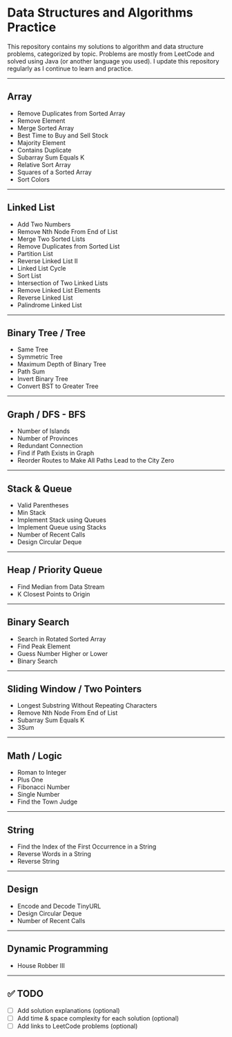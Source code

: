 # Data Structures and Algorithms Practice

This repository contains my solutions to algorithm and data structure problems, categorized by topic. Problems are mostly from LeetCode and solved using Java (or another language you used). I update this repository regularly as I continue to learn and practice.

---

## Array

- Remove Duplicates from Sorted Array  
- Remove Element  
- Merge Sorted Array  
- Best Time to Buy and Sell Stock  
- Majority Element  
- Contains Duplicate  
- Subarray Sum Equals K  
- Relative Sort Array  
- Squares of a Sorted Array  
- Sort Colors  

---

## Linked List

- Add Two Numbers  
- Remove Nth Node From End of List  
- Merge Two Sorted Lists  
- Remove Duplicates from Sorted List  
- Partition List  
- Reverse Linked List II  
- Linked List Cycle  
- Sort List  
- Intersection of Two Linked Lists  
- Remove Linked List Elements  
- Reverse Linked List  
- Palindrome Linked List  

---

## Binary Tree / Tree

- Same Tree  
- Symmetric Tree  
- Maximum Depth of Binary Tree  
- Path Sum  
- Invert Binary Tree  
- Convert BST to Greater Tree  

---

## Graph / DFS - BFS

- Number of Islands  
- Number of Provinces  
- Redundant Connection  
- Find if Path Exists in Graph  
- Reorder Routes to Make All Paths Lead to the City Zero  

---

## Stack & Queue

- Valid Parentheses  
- Min Stack  
- Implement Stack using Queues  
- Implement Queue using Stacks  
- Number of Recent Calls  
- Design Circular Deque  

---

## Heap / Priority Queue

- Find Median from Data Stream  
- K Closest Points to Origin  

---

## Binary Search

- Search in Rotated Sorted Array  
- Find Peak Element  
- Guess Number Higher or Lower  
- Binary Search  

---

## Sliding Window / Two Pointers

- Longest Substring Without Repeating Characters  
- Remove Nth Node From End of List  
- Subarray Sum Equals K  
- 3Sum  

---

## Math / Logic

- Roman to Integer  
- Plus One  
- Fibonacci Number  
- Single Number  
- Find the Town Judge  

---

## String

- Find the Index of the First Occurrence in a String  
- Reverse Words in a String  
- Reverse String  

---

## Design

- Encode and Decode TinyURL  
- Design Circular Deque  
- Number of Recent Calls  

---

## Dynamic Programming

- House Robber III  

---

## ✅ TODO

- [ ] Add solution explanations (optional)  
- [ ] Add time & space complexity for each solution (optional)  
- [ ] Add links to LeetCode problems (optional)  
